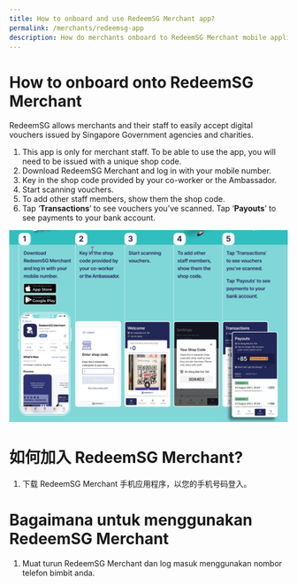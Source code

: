 ```yaml
---
title: How to onboard and use RedeemSG Merchant app?
permalink: /merchants/redeemsg-app
description: How do merchants onboard to RedeemSG Merchant mobile application?
---
```

# How to onboard onto RedeemSG Merchant
RedeemSG allows merchants and their staff to easily accept digital vouchers issued by Singapore Government agencies and charities.

1. This app is only for merchant staff. To be able to use the app, you will need to be issued with a unique shop code.
2. Download RedeemSG Merchant and log in with your mobile number.
3. Key in the shop code provided by your co-worker or the Ambassador.
4. Start scanning vouchers.
5. To add other staff members, show them the shop code.
6. Tap ‘**Transactions**’ to see vouchers you’ve scanned. Tap ‘**Payouts**’ to see payments to your bank account.

![Alt text for image on Isomer site](/images/steps-onboard-redeemsg-merchant-app.jpg)

# 如何加入 RedeemSG Merchant?
1. 下载 RedeemSG Merchant 手机应用程序，以您的手机号码登入。

# Bagaimana untuk menggunakan RedeemSG Merchant
1. Muat turun RedeemSG Merchant dan log masuk menggunakan nombor telefon bimbit anda.